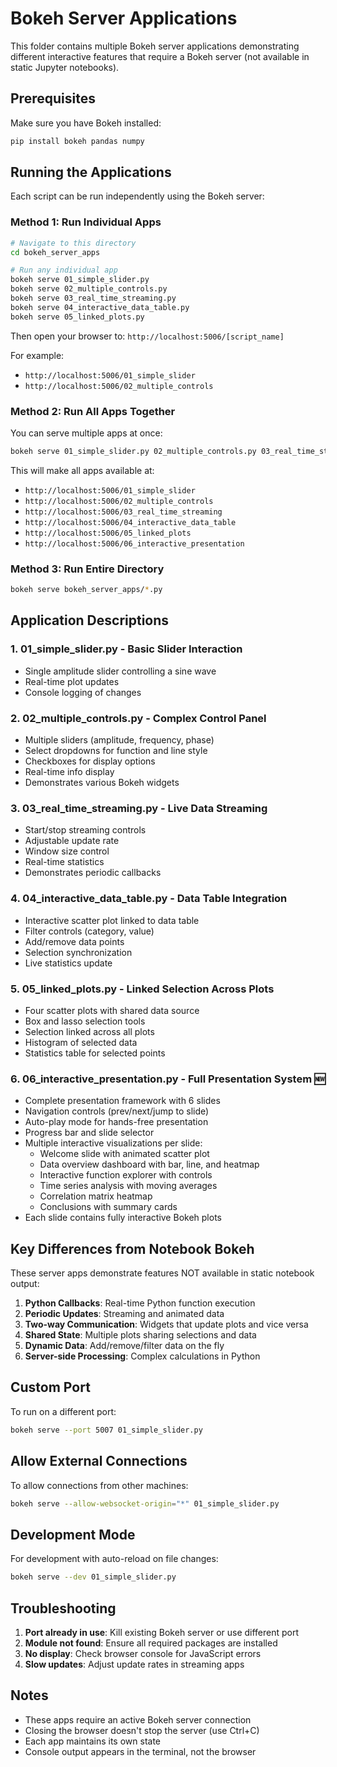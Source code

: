 # Bokeh Server Applications

This folder contains multiple Bokeh server applications demonstrating different interactive features that require a Bokeh server (not available in static Jupyter notebooks).

## Prerequisites

Make sure you have Bokeh installed:
```bash
pip install bokeh pandas numpy
```

## Running the Applications

Each script can be run independently using the Bokeh server:

### Method 1: Run Individual Apps

```bash
# Navigate to this directory
cd bokeh_server_apps

# Run any individual app
bokeh serve 01_simple_slider.py
bokeh serve 02_multiple_controls.py
bokeh serve 03_real_time_streaming.py
bokeh serve 04_interactive_data_table.py
bokeh serve 05_linked_plots.py
```

Then open your browser to: `http://localhost:5006/[script_name]`

For example:
- `http://localhost:5006/01_simple_slider`
- `http://localhost:5006/02_multiple_controls`

### Method 2: Run All Apps Together

You can serve multiple apps at once:

```bash
bokeh serve 01_simple_slider.py 02_multiple_controls.py 03_real_time_streaming.py 04_interactive_data_table.py 05_linked_plots.py 06_interactive_presentation.py
```

This will make all apps available at:
- `http://localhost:5006/01_simple_slider`
- `http://localhost:5006/02_multiple_controls`
- `http://localhost:5006/03_real_time_streaming`
- `http://localhost:5006/04_interactive_data_table`
- `http://localhost:5006/05_linked_plots`
- `http://localhost:5006/06_interactive_presentation`

### Method 3: Run Entire Directory

```bash
bokeh serve bokeh_server_apps/*.py
```

## Application Descriptions

### 1. **01_simple_slider.py** - Basic Slider Interaction
- Single amplitude slider controlling a sine wave
- Real-time plot updates
- Console logging of changes

### 2. **02_multiple_controls.py** - Complex Control Panel
- Multiple sliders (amplitude, frequency, phase)
- Select dropdowns for function and line style
- Checkboxes for display options
- Real-time info display
- Demonstrates various Bokeh widgets

### 3. **03_real_time_streaming.py** - Live Data Streaming
- Start/stop streaming controls
- Adjustable update rate
- Window size control
- Real-time statistics
- Demonstrates periodic callbacks

### 4. **04_interactive_data_table.py** - Data Table Integration
- Interactive scatter plot linked to data table
- Filter controls (category, value)
- Add/remove data points
- Selection synchronization
- Live statistics update

### 5. **05_linked_plots.py** - Linked Selection Across Plots
- Four scatter plots with shared data source
- Box and lasso selection tools
- Selection linked across all plots
- Histogram of selected data
- Statistics table for selected points

### 6. **06_interactive_presentation.py** - Full Presentation System 🆕
- Complete presentation framework with 6 slides
- Navigation controls (prev/next/jump to slide)
- Auto-play mode for hands-free presentation
- Progress bar and slide selector
- Multiple interactive visualizations per slide:
  - Welcome slide with animated scatter plot
  - Data overview dashboard with bar, line, and heatmap
  - Interactive function explorer with controls
  - Time series analysis with moving averages
  - Correlation matrix heatmap
  - Conclusions with summary cards
- Each slide contains fully interactive Bokeh plots

## Key Differences from Notebook Bokeh

These server apps demonstrate features NOT available in static notebook output:

1. **Python Callbacks**: Real-time Python function execution
2. **Periodic Updates**: Streaming and animated data
3. **Two-way Communication**: Widgets that update plots and vice versa
4. **Shared State**: Multiple plots sharing selections and data
5. **Dynamic Data**: Add/remove/filter data on the fly
6. **Server-side Processing**: Complex calculations in Python

## Custom Port

To run on a different port:
```bash
bokeh serve --port 5007 01_simple_slider.py
```

## Allow External Connections

To allow connections from other machines:
```bash
bokeh serve --allow-websocket-origin="*" 01_simple_slider.py
```

## Development Mode

For development with auto-reload on file changes:
```bash
bokeh serve --dev 01_simple_slider.py
```

## Troubleshooting

1. **Port already in use**: Kill existing Bokeh server or use different port
2. **Module not found**: Ensure all required packages are installed
3. **No display**: Check browser console for JavaScript errors
4. **Slow updates**: Adjust update rates in streaming apps

## Notes

- These apps require an active Bokeh server connection
- Closing the browser doesn't stop the server (use Ctrl+C)
- Each app maintains its own state
- Console output appears in the terminal, not the browser
